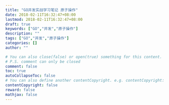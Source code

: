 ```yaml
---
title: "GO并发实战学习笔记 原子操作"
date: 2018-02-11T16:32:47+08:00
lastmod: 2018-02-11T16:32:47+08:00
draft: true
keywords: ["GO","并发","原子操作"]
description: ""
tags: ["GO","并发","原子操作"]
categories: []
author: ""

# You can also close(false) or open(true) something for this content.
# P.S. comment can only be closed
comment: false
toc: true
autoCollapseToc: false
# You can also define another contentCopyright. e.g. contentCopyright: "This is another copyright."
contentCopyright: false
reward: false
mathjax: false
---
```


<!--more-->
